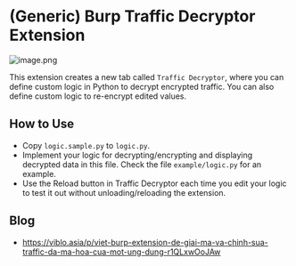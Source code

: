 # (Generic) Burp Traffic Decryptor Extension

![image.png](https://images.viblo.asia/7fc11cd4-9bae-4454-af32-f4c0f531c3e1.png)

This extension creates a new tab called `Traffic Decryptor`, where you can define custom logic in Python to decrypt encrypted traffic. You can also define custom logic to re-encrypt edited values.

## How to Use
- Copy `logic.sample.py` to `logic.py`.
- Implement your logic for decrypting/encrypting and displaying decrypted data in this file. Check the file `example/logic.py` for an example.
- Use the Reload button in Traffic Decryptor each time you edit your logic to test it out without unloading/reloading the extension.

## Blog
- https://viblo.asia/p/viet-burp-extension-de-giai-ma-va-chinh-sua-traffic-da-ma-hoa-cua-mot-ung-dung-r1QLxwOoJAw
